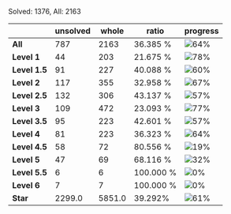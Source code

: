 Solved: 1376, All: 2163

| |unsolved|whole|ratio|progress|
|----|----|----|----|----|
|**All**| 787 | 2163 | 36.385 %| ![64%](https://progress-bar.dev/64?title=All) |
|**Level 1**| 44 | 203 | 21.675 %| ![78%](https://progress-bar.dev/78?title=Level+1++)|
|**Level 1.5**| 91 | 227 | 40.088 %| ![60%](https://progress-bar.dev/60?title=Level+1.5)|
|**Level 2**| 117 | 355 | 32.958 %| ![67%](https://progress-bar.dev/67?title=Level+2++)|
|**Level 2.5**| 132 | 306 | 43.137 %| ![57%](https://progress-bar.dev/57?title=Level+2.5)|
|**Level 3**| 109 | 472 | 23.093 %| ![77%](https://progress-bar.dev/77?title=Level+3++)|
|**Level 3.5**| 95 | 223 | 42.601 %| ![57%](https://progress-bar.dev/57?title=Level+3.5)|
|**Level 4**| 81 | 223 | 36.323 %| ![64%](https://progress-bar.dev/64?title=Level+4++)|
|**Level 4.5**| 58 | 72 | 80.556 %| ![19%](https://progress-bar.dev/19?title=Level+4.5)|
|**Level 5**| 47 | 69 | 68.116 %| ![32%](https://progress-bar.dev/32?title=Level+5++)|
|**Level 5.5**| 6 | 6 | 100.000 %| ![0%](https://progress-bar.dev/0?title=Level+5.5)|
|**Level 6**| 7 | 7 | 100.000 %| ![0%](https://progress-bar.dev/0?title=Level+6++)|
|**Star**|2299.0 | 5851.0 |39.292%| ![61%](https://progress-bar.dev/61?title=Star) |
